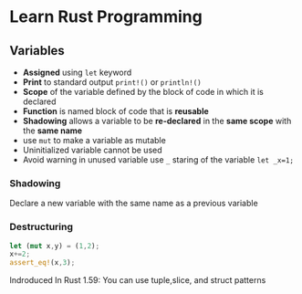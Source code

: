 # Learn Rust Programming

## Variables
- **Assigned** using ```let``` keyword
- **Print** to standard output ```print!()``` or ```println!()```
- **Scope** of the variable defined by the block of code in which it is declared
- **Function** is named block of code that is **reusable**
- **Shadowing** allows a variable to be **re-declared** in the **same scope** with the **same name**
- use ```mut``` to make a variable as mutable
- Uninitialized variable cannot be used
- Avoid warning in unused variable use ```_``` staring of the variable ```let _x=1;```

### Shadowing
Declare a new variable with the same name as a previous variable
### Destructuring
```rust
let (mut x,y) = (1,2);
x+=2;
assert_eq!(x,3);
```
Indroduced In Rust 1.59: You can use tuple,slice, and struct patterns 